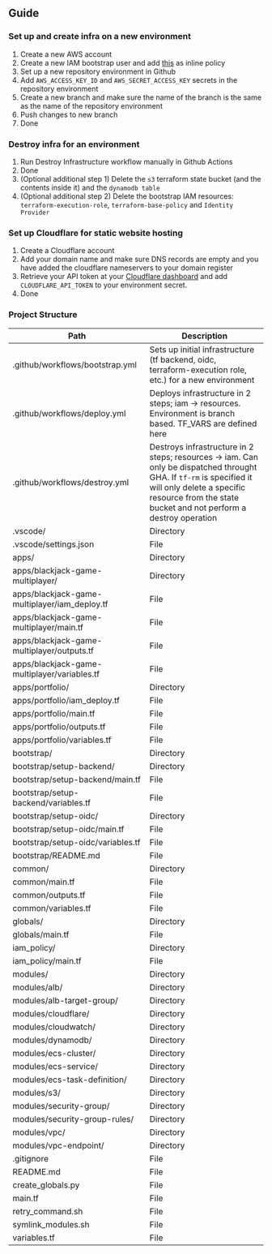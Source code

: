 ## Guide

### Set up and create infra on a new environment
1. Create a new AWS account
2. Create a new IAM bootstrap user and add [this](bootstrap/README.md) as inline policy
3. Set up a new repository environment in Github
4. Add `AWS_ACCESS_KEY_ID` and `AWS_SECRET_ACCESS_KEY` secrets in the repository environment
5. Create a new branch and make sure the name of the branch is the same as the name of the repository environment
6. Push changes to new branch
7. Done

### Destroy infra for an environment
1. Run Destroy Infrastructure workflow manually in Github Actions
2. Done
3. (Optional additional step 1) Delete the `s3` terraform state bucket (and the contents inside it) and the `dynamodb table`
4. (Optional additional step 2) Delete the bootstrap IAM resources: `terraform-execution-role`, `terraform-base-policy` and `Identity Provider`

### Set up Cloudflare for static website hosting
1. Create a Cloudflare account
2. Add your domain name and make sure DNS records are empty and you have added the cloudflare nameservers to your domain register
3. Retrieve your API token at your [Cloudflare dashboard](https://dash.cloudflare.com/profile/api-tokens) and add `CLOUDFLARE_API_TOKEN` to your environment secret.
4. Done


### Project Structure

| Path                                          | Description                                                                                                                                                                                                               |
|-----------------------------------------------|---------------------------------------------------------------------------------------------------------------------------------------------------------------------------------------------------------------------------|
| .github/workflows/bootstrap.yml               | Sets up initial infrastructure (tf backend, oidc, terraform-execution role, etc.) for a new environment                                                                                                                   |
| .github/workflows/deploy.yml                  | Deploys infrastructure in 2 steps; iam -> resources. Environment is branch based. TF_VARS are defined here                                                                                                                |
| .github/workflows/destroy.yml                 | Destroys infrastructure in 2 steps; resources -> iam. Can only be dispatched throught GHA. If `tf-rm` is specified it will only delete a specific resource from the state bucket and not perform a destroy operation |
| .vscode/                                      | Directory                                                                                                                                                                                                                 |
| .vscode/settings.json                         | File                                                                                                                                                                                                                      |
| apps/                                         | Directory                                                                                                                                                                                                                 |
| apps/blackjack-game-multiplayer/              | Directory                                                                                                                                                                                                                 |
| apps/blackjack-game-multiplayer/iam_deploy.tf | File                                                                                                                                                                                                                      |
| apps/blackjack-game-multiplayer/main.tf       | File                                                                                                                                                                                                                      |
| apps/blackjack-game-multiplayer/outputs.tf    | File                                                                                                                                                                                                                      |
| apps/blackjack-game-multiplayer/variables.tf  | File                                                                                                                                                                                                                      |
| apps/portfolio/                               | Directory                                                                                                                                                                                                                 |
| apps/portfolio/iam_deploy.tf                  | File                                                                                                                                                                                                                      |
| apps/portfolio/main.tf                        | File                                                                                                                                                                                                                      |
| apps/portfolio/outputs.tf                     | File                                                                                                                                                                                                                      |
| apps/portfolio/variables.tf                   | File                                                                                                                                                                                                                      |
| bootstrap/                                    | Directory                                                                                                                                                                                                                 |
| bootstrap/setup-backend/                      | Directory                                                                                                                                                                                                                 |
| bootstrap/setup-backend/main.tf               | File                                                                                                                                                                                                                      |
| bootstrap/setup-backend/variables.tf          | File                                                                                                                                                                                                                      |
| bootstrap/setup-oidc/                         | Directory                                                                                                                                                                                                                 |
| bootstrap/setup-oidc/main.tf                  | File                                                                                                                                                                                                                      |
| bootstrap/setup-oidc/variables.tf             | File                                                                                                                                                                                                                      |
| bootstrap/README.md                           | File                                                                                                                                                                                                                      |
| common/                                       | Directory                                                                                                                                                                                                                 |
| common/main.tf                                | File                                                                                                                                                                                                                      |
| common/outputs.tf                             | File                                                                                                                                                                                                                      |
| common/variables.tf                           | File                                                                                                                                                                                                                      |
| globals/                                      | Directory                                                                                                                                                                                                                 |
| globals/main.tf                               | File                                                                                                                                                                                                                      |
| iam_policy/                                   | Directory                                                                                                                                                                                                                 |
| iam_policy/main.tf                            | File                                                                                                                                                                                                                      |
| modules/                                      | Directory                                                                                                                                                                                                                 |
| modules/alb/                                  | Directory                                                                                                                                                                                                                 |
| modules/alb-target-group/                     | Directory                                                                                                                                                                                                                 |
| modules/cloudflare/                           | Directory                                                                                                                                                                                                                 |
| modules/cloudwatch/                           | Directory                                                                                                                                                                                                                 |
| modules/dynamodb/                             | Directory                                                                                                                                                                                                                 |
| modules/ecs-cluster/                          | Directory                                                                                                                                                                                                                 |
| modules/ecs-service/                          | Directory                                                                                                                                                                                                                 |
| modules/ecs-task-definition/                  | Directory                                                                                                                                                                                                                 |
| modules/s3/                                   | Directory                                                                                                                                                                                                                 |
| modules/security-group/                       | Directory                                                                                                                                                                                                                 |
| modules/security-group-rules/                 | Directory                                                                                                                                                                                                                 |
| modules/vpc/                                  | Directory                                                                                                                                                                                                                 |
| modules/vpc-endpoint/                         | Directory                                                                                                                                                                                                                 |
| .gitignore                                    | File                                                                                                                                                                                                                      |
| README.md                                     | File                                                                                                                                                                                                                      |
| create_globals.py                             | File                                                                                                                                                                                                                      |
| main.tf                                       | File                                                                                                                                                                                                                      |
| retry_command.sh                              | File                                                                                                                                                                                                                      |
| symlink_modules.sh                            | File                                                                                                                                                                                                                      |
| variables.tf                                  | File                                                                                                                                                                                                                      |